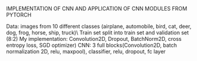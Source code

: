 IMPLEMENTATION OF CNN AND APPLICATION OF CNN MODULES FROM PYTORCH

Data: images from 10 different classes (airplane, automobile, bird, cat, deer, dog, frog, horse, ship, truck)\\
      Train set split into train set and validation set (8:2)
My implementation: Convolution2D, Dropout, BatchNorm2D, cross entropy loss, SGD optimizer)
CNN: 3 full blocks(Convolution2D, batch normalization 2D, relu, maxpool), classifier, relu, dropout, fc layer
